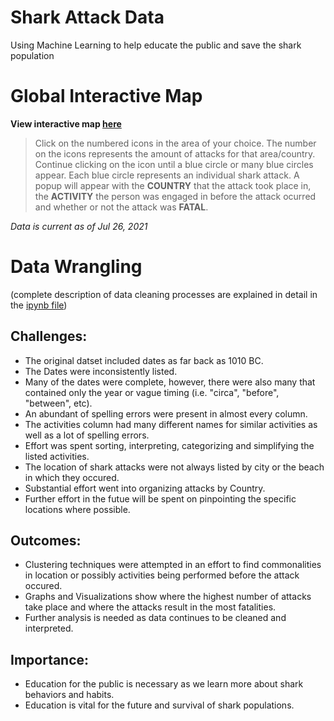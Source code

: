 # Shark Attack Data
Using Machine Learning to help educate the public and save the shark population

# Global Interactive Map
 **View interactive map [here](https://janaeam.github.io/Global-Shark-Attacks/)**

> Click on the numbered icons in the area of your choice. The number on the icons represents the amount of attacks for that area/country. Continue clicking on the icon
until a blue circle or many blue circles appear. Each blue circle represents an individual shark attack. A popup will appear with the **COUNTRY** that the attack took 
place in, the **ACTIVITY** the person was engaged in before the attack ocurred and whether or not the attack was **FATAL**.

*Data is current as of Jul 26, 2021*


# Data Wrangling
(complete description of data cleaning processes are explained in detail in the [ipynb file](https://github.com/janaeam/Global-Shark-Attacks/blob/main/Shark_Attack_Data.ipynb))

## Challenges:
* The original datset included dates as far back as 1010 BC.
* The Dates were inconsistently listed.
* Many of the dates were complete, however, there were also many that contained only the year or vague timing (i.e. "circa", "before", "between", etc).
* An abundant of spelling errors were present in almost every column.
* The activities column had many different names for similar activities as well as a lot of spelling errors.
* Effort was spent sorting, interpreting, categorizing and simplifying the listed activities.
* The location of shark attacks were not always listed by city or the beach in which they occured.
* Substantial effort went into organizing attacks by Country.
* Further effort in the futue will be spent on pinpointing the specific locations where possible.

## Outcomes:
* Clustering techniques were attempted in an effort to find commonalities in location or possibly activities being performed before the attack occured.
* Graphs and Visualizations show where the highest number of attacks take place and where the attacks result in the most fatalities.
* Further analysis is needed as data continues to be cleaned and interpreted.

## Importance:
*  Education for the public is necessary as we learn more about shark behaviors and habits.
* Education is vital for the future and survival of shark populations.
